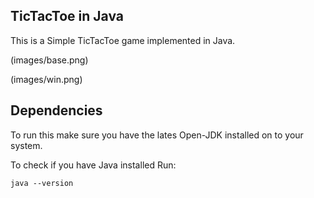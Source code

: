 ## TicTacToe in Java
This is a Simple TicTacToe game implemented in Java.

(images/base.png)

(images/win.png)

## Dependencies

To run this make sure you have the lates Open-JDK installed on to your system.

To check if you have Java installed Run:

```terminal
java --version

